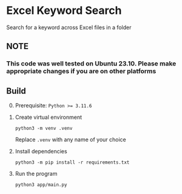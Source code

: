 # Excel Keyword Search

Search for a keyword across Excel files in a folder

## NOTE

### This code was well tested on Ubuntu 23.10. Please make appropriate changes if you are on other platforms

## Build

0. Prerequisite: `Python >= 3.11.6`
1. Create virtual environment

    ```shell
    python3 -m venv .venv
    ```

    Replace `.venv` with any name of your choice

2. Install dependencies

    ```shell
    python3 -m pip install -r requirements.txt
    ```

3. Run the program

    ```shell
    python3 app/main.py
    ```
